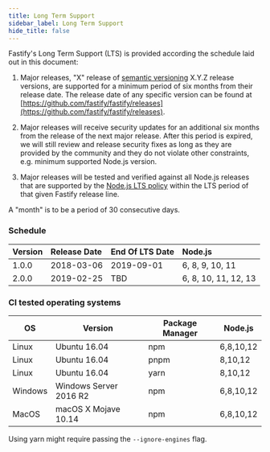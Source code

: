 ```yaml
---
title: Long Term Support
sidebar_label: Long Term Support
hide_title: false
---
```


Fastify's Long Term Support (LTS) is provided according the schedule laid
out in this document:

1. Major releases, "X" release of [semantic versioning][semver] X.Y.Z release
   versions, are supported for a minimum period of six months from their release
   date. The release date of any specific version can be found at
   [https://github.com/fastify/fastify/releases](https://github.com/fastify/fastify/releases).

1. Major releases will receive security updates for an additional six months
   from the release of the next major release. After this period is expired,
   we will still review and release security fixes as long as they are
   provided by the community and they do not violate other constraints,
   e.g. minimum supported Node.js version.

1. Major releases will be tested and verified against all Node.js
   releases that are supported by the
   [Node.js LTS policy](https://github.com/nodejs/Release) within the
   LTS period of that given Fastify release line.

A "month" is to be a period of 30 consecutive days.

[semver]: https://semver.org/

<a name="lts-schedule"></a>

### Schedule

| Version | Release Date | End Of LTS Date | Node.js              |
| :------ | :----------- | :-------------- | :------------------- |
| 1.0.0   | 2018-03-06   | 2019-09-01      | 6, 8, 9, 10, 11      |
| 2.0.0   | 2019-02-25   | TBD             | 6, 8, 10, 11, 12, 13 |

<a name="supported-os"></a>

### CI tested operating systems

| OS      | Version                | Package Manager           | Node.js   |
|---------|------------------------|---------------------------|-----------|
| Linux   | Ubuntu 16.04           | npm                       | 6,8,10,12 |
| Linux   | Ubuntu 16.04           | pnpm                      | 8,10,12   |
| Linux   | Ubuntu 16.04           | yarn                      | 8,10,12   |
| Windows | Windows Server 2016 R2 | npm                       | 6,8,10,12 |
| MacOS   | macOS X Mojave 10.14   | npm                       | 6,8,10,12 |

Using yarn might require passing the `--ignore-engines` flag.

